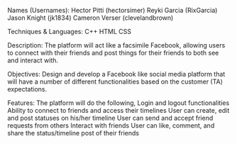 Names (Usernames):
  Hector Pitti (hectorsimer) 
  Reyki Garcia (RixGarcia)
  Jason Knight (jk1834)
  Cameron Verser (clevelandbrown)

Techniques & Languages: 
  C++
  HTML
  CSS

Description: The platform will act like a facsimile Facebook, allowing users to connect with their friends and post things for their friends to both see and interact with.

Objectives: Design and develop a Facebook like social media platform that will have a number of different functionalities based on the customer (TA) expectations.

Features: The platform will do the following,
  Login and logout functionalities
  Ability to connect to friends and access their timelines
  User can create, edit and post statuses on his/her timeline
  User can send and accept friend requests from others
  Interact with friends 
  User can like, comment, and share the status/timeline post of their friends

